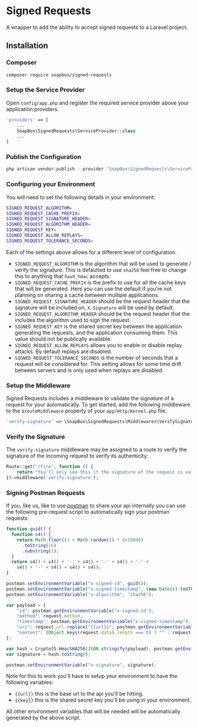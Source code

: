 # Signed Requests

A wrapper to add the ability to accept signed requests to a Laravel project.

## Installation

### Composer

```sh
composer require soapbox/signed-requests
```

### Setup the Service Provider

Open `config/app.php` and register the required service provider above your application providers.

```php
'providers' => [
    ...
    SoapBox\SignedRequests\ServiceProvider::class
    ...
]
```

### Publish the Configuration

```php
php artisan vendor:publish --provider 'SoapBox\SignedRequests\ServiceProvider'
```

### Configuring your Environment

You will need to set the following details in your environment:

```sh
SIGNED_REQUEST_ALGORITHM=
SIGNED_REQUEST_CACHE_PREFIX=
SIGNED_REQUEST_SIGNATURE_HEADER=
SIGNED_REQUEST_ALGORITHM_HEADER=
SIGNED_REQUEST_KEY=
SIGNED_REQUEST_ALLOW_REPLAYS=
SIGNED_REQUEST_TOLERANCE_SECONDS=
```

Each of the settings above allows for a different level of configuration.

  - `SIGNED_REQUEST_ALGORITHM` is the algorithm that will be used to generate / verify the signature. This is defaulted to use `sha256` feel free to change this to anything that `hash_hmac` accepts.
  - `SIGNED_REQUEST_CACHE_PREFIX` is the prefix to use for all the cache keys that will be generated. Here you can use the default if you're not planning on sharing a cache between multiple applications.
  - `SIGNED_REQUEST_SIGNATURE_HEADER` should be the request header that the signature will be included on, `X-Signature` will be used by default.
  - `SIGNED_REQUEST_ALGORITHM_HEADER` should be the request header that the includes the algorithm used to sign the request.
  - `SIGNED_REQUEST_KEY` is the shared secret key between the application generating the requests, and the application consuming them. This value should not be publically available.
  - `SIGNED_REQUEST_ALLOW_REPLAYS` allows you to enable or disable replay attacks. By default replays are disabled.
  - `SIGNED_REQUEST_TOLERANCE_SECONDS` is the number of seconds that a request will be considered for. This setting allows for some time drift between servers and is only used when replays are disabled.

### Setup the Middleware

Signed Requests includes a middleware to validate the signature of a request for your automatically. To get started, add the following middleware to the `$routeMiddleware` property of your `app/Http/Kernel.php` file.

```php
'verify-signature' => \SoapBox\SignedRequests\Middlewares\VerifySignature::class
```

### Verify the Signature

The `verify-signature` middleware may be assigned to a route to verify the signature of the incoming request to verify its authenticity:

```php
Route::get('/fire', function () {
    return "You'll only see this if the signature of the request is valid!";
})->middleware('verify-signature');
```

### Signing Postman Requests

If you, like us, like to use [postman](https://www.getpostman.com/) to share your api internally you can use the following pre-request script to automatically sign your postman requests:

```js
function guid() {
  function s4() {
    return Math.floor((1 + Math.random()) * 0x10000)
      .toString(16)
      .substring(1);
  }
  return s4() + s4() + '-' + s4() + '-' + s4() + '-' +
    s4() + '-' + s4() + s4() + s4();
}

postman.setEnvironmentVariable("x-signed-id", guid());
postman.setEnvironmentVariable("x-signed-timestamp", (new Date()).toUTCString());
postman.setEnvironmentVariable("x-algorithm", "sha256");

var payload = {
    "id": postman.getEnvironmentVariable("x-signed-id"),
    "method": request.method,
    "timestamp": postman.getEnvironmentVariable("x-signed-timestamp"),
    "uri": request.url.replace("{{url}}", postman.getEnvironmentVariable("url")),
    "content": (Object.keys(request.data).length === 0) ? "" : request.data
};

var hash = CryptoJS.HmacSHA256(JSON.stringify(payload), postman.getEnvironmentVariable("key"));
var signature = hash.toString();

postman.setEnvironmentVariable("x-signature", signature);
```

Note for this to work you'll have to setup your environment to have the following variables:

  - `{{url}}` this is the base url to the api you'll be hitting.
  - `{{key}}` this is the shared secret key you'll be using in your environment.

All other environment variables that will be needed will be automatically generated by the above script.

